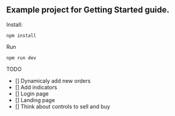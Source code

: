 ## Example project for **Getting Started** guide.

Install:

`npm install`

Run

`npm run dev`

TODO
- [] Dynamicaly add new orders
- [] Add indicators
- [] Login page
- [] Landing page
- [] Think about controls to sell and buy
